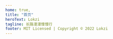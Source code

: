 ```yaml
---
home: true,
title: "首页"
heroText: Lokzi
tagline: 长路漫漫慢慢行
footer: MIT Licensed | Copyright © 2022 Lokzi
---
```

